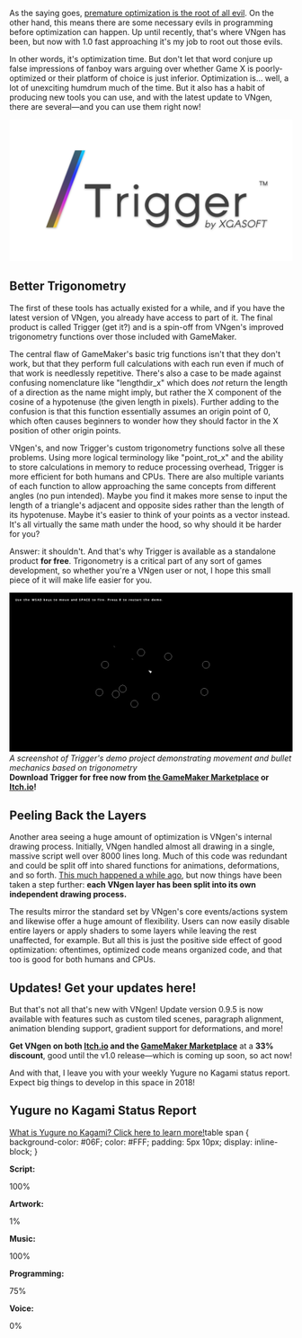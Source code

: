 <!--t Update 29 - Gotta Split! t-->
<!--tag 2018,archive,dev,thinkboxly,updates tag-->
<!--image /content/images/update-29-gotta-split/update-banner-1024x512.jpg image-->
  
As the saying goes, [premature optimization is the root of all evil](https://en.m.wikiquote.org/wiki/Donald_Knuth). On the other hand, this means there are some necessary evils in programming before optimization can happen. Up until recently, that's where VNgen has been, but now with 1.0 fast approaching it's my job to root out those evils.  
  
In other words, it's optimization time. But don't let that word conjure up false impressions of fanboy wars arguing over whether Game X is poorly-optimized or their platform of choice is just inferior. Optimization is... well, a lot of unexciting humdrum much of the time. But it also has a habit of producing new tools you can use, and with the latest update to VNgen, there are several—and you can use them right now!  
  
![](/content/images/update-29-gotta-split/trigger-logo-dark-full-1024x512.png)  
  

## Better Trigonometry

The first of these tools has actually existed for a while, and if you have the latest version of VNgen, you already have access to part of it. The final product is called Trigger (get it?) and is a spin-off from VNgen's improved trigonometry functions over those included with GameMaker.  
  
The central flaw of GameMaker's basic trig functions isn't that they don't work, but that they perform full calculations with each run even if much of that work is needlessly repetitive. There's also a case to be made against confusing nomenclature like "lengthdir\_x" which does _not_ return the length of a direction as the name might imply, but rather the X component of the cosine of a hypotenuse (the given length in pixels). Further adding to the confusion is that this function essentially assumes an origin point of 0, which often causes beginners to wonder how they should factor in the X position of other origin points.  
  
VNgen's, and now Trigger's custom trigonometry functions solve all these problems. Using more logical terminology like "point\_rot\_x" and the ability to store calculations in memory to reduce processing overhead, Trigger is more efficient for both humans and CPUs. There are also multiple variants of each function to allow approaching the same concepts from different angles (no pun intended). Maybe you find it makes more sense to input the length of a triangle's adjacent and opposite sides rather than the length of its hypotenuse. Maybe it's easier to think of your points as a vector instead. It's all virtually the same math under the hood, so why should it be harder for you?  
  
Answer: it shouldn't. And that's why Trigger is available as a standalone product **for free**. Trigonometry is a critical part of any sort of games development, so whether you're a VNgen user or not, I hope this small piece of it will make life easier for you.  
  
![](/content/images/update-29-gotta-split/trigger-demo-1024x576.png)  
_A screenshot of Trigger's demo project demonstrating movement and bullet mechanics based on trigonometry_  
**Download Trigger for free now from [the GameMaker Marketplace](https://marketplace.yoyogames.com/assets/6607/trigger-better-trigonometry) or [Itch.io](https://xgasoft.itch.io/trigger)!**  
  

## Peeling Back the Layers

Another area seeing a huge amount of optimization is VNgen's internal drawing process. Initially, VNgen handled almost all drawing in a single, massive script well over 8000 lines long. Much of this code was redundant and could be split off into shared functions for animations, deformations, and so forth. [This much happened a while ago](https://lucasc.me/post/update-24-less-is-more), but now things have been taken a step further: **each VNgen layer has been split into its own independent drawing process.**  
  
The results mirror the standard set by VNgen's core events/actions system and likewise offer a huge amount of flexibility. Users can now easily disable entire layers or apply shaders to some layers while leaving the rest unaffected, for example. But all this is just the positive side effect of good optimization: oftentimes, optimized code means organized code, and that too is good for both humans and CPUs.  
  

## Updates! Get your updates here!

But that's not all that's new with VNgen! Update version 0.9.5 is now available with features such as custom tiled scenes, paragraph alignment, animation blending support, gradient support for deformations, and more!  
  
**Get VNgen on both [Itch.io](https://xgasoft.itch.io/vngen) and the [GameMaker Marketplace](https://marketplace.yoyogames.com/assets/6083/vngen-visual-novel-engine)** at a **33% discount**, good until the v1.0 release—which is coming up soon, so act now!  
  
And with that, I leave you with your weekly Yugure no Kagami status report. Expect big things to develop in this space in 2018!  
  

## Yugure no Kagami Status Report

[What is Yugure no Kagami? Click here to learn more!](http://www.ynkgame.com/)table span { background-color: #06F; color: #FFF; padding: 5px 10px; display: inline-block; }  

**Script:**

100%

**Artwork:**

1%

**Music:**

100%

**Programming:**

75%

**Voice:**

0%
